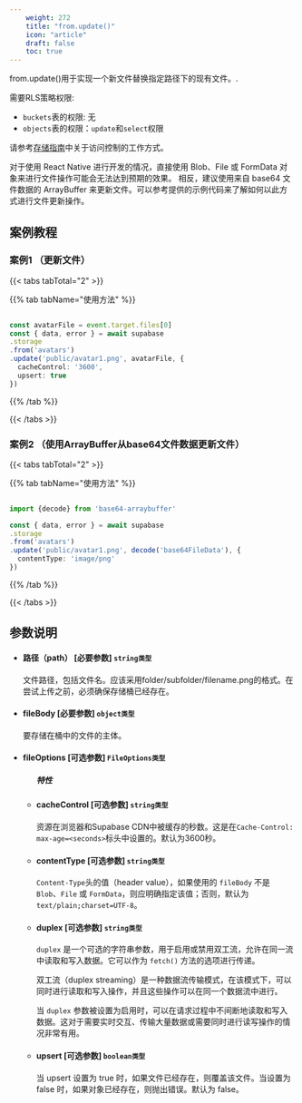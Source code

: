 ```yaml
---
    weight: 272
    title: "from.update()"
    icon: "article"
    draft: false
    toc: true
---
```


from.update()用于实现一个新文件替换指定路径下的现有文件。.

需要RLS策略权限:
  - `buckets`表的权限: 无
  - `objects`表的权限：`update`和`select`权限

请参考[存储指南](/docs/app/storage/storage#access-control)中关于访问控制的工作方式。

对于使用 React Native 进行开发的情况，直接使用 Blob、File 或 FormData 对象来进行文件操作可能会无法达到预期的效果。
相反，建议使用来自 base64 文件数据的 ArrayBuffer 来更新文件。可以参考提供的示例代码来了解如何以此方式进行文件更新操作。



## 案例教程

### 案例1 （更新文件）

{{< tabs tabTotal="2" >}}


{{% tab tabName="使用方法" %}}



  ```ts
                                                                                   
const avatarFile = event.target.files[0]
const { data, error } = await supabase
  .storage
  .from('avatars')
  .update('public/avatar1.png', avatarFile, {
    cacheControl: '3600',
    upsert: true
  })
  ```



{{% /tab %}}

{{< /tabs >}}


### 案例2 （使用ArrayBuffer从base64文件数据更新文件）

{{< tabs tabTotal="2" >}}


{{% tab tabName="使用方法" %}}



  ```ts
                                                                                   
import {decode} from 'base64-arraybuffer'

const { data, error } = await supabase
  .storage
  .from('avatars')
  .update('public/avatar1.png', decode('base64FileData'), {
    contentType: 'image/png'
  })                                                                         
  ```



{{% /tab %}}

{{< /tabs >}}




## 参数说明


<ul className="method-list-group">
  
<li className="method-list-item">
  <h4 className="method-list-item-label">
    <span className="method-list-item-label-name">
      路径（path）
    </span>
    <span className="method-list-item-label-badge false">
      [必要参数]
    </span>
    <span className="method-list-item-validation">
      <code>string类型</code>
    </span>
  </h4>
  <div class="method-list-item-description">

文件路径，包括文件名。应该采用folder/subfolder/filename.png的格式。在尝试上传之前，必须确保存储桶已经存在。


  </div>
  
</li>



<li className="method-list-item">
  <h4 className="method-list-item-label">
    <span className="method-list-item-label-name">
      fileBody
    </span>
    <span className="method-list-item-label-badge false">
      [必要参数]
    </span>
    <span className="method-list-item-validation">
      <code>object类型</code>
    </span>
  </h4>
  <div class="method-list-item-description">

要存储在桶中的文件的主体。

  </div>
  
</li>




<li className="method-list-item">
  <h4 className="method-list-item-label">
    <span className="method-list-item-label-name">
      fileOptions
    </span>
    <span className="method-list-item-label-badge required">
      [可选参数]
    </span>
    <span className="method-list-item-validation">
      <code>FileOptions类型</code>
    </span>
  </h4>

  
<ul className="method-list-group">
  <h5 class="method-list-title method-list-title-isChild expanded">特性</h5>

<li className="method-list-item">
  <h4 className="method-list-item-label">
    <span className="method-list-item-label-name">
      cacheControl
    </span>
    <span className="method-list-item-label-badge false">
      [可选参数]
    </span>
    <span className="method-list-item-validation">
      <code>string类型</code>
    </span>
  </h4>
  <div class="method-list-item-description">

资源在浏览器和Supabase CDN中被缓存的秒数。这是在`Cache-Control: max-age=<seconds>`标头中设置的。默认为3600秒。

  </div>
  
</li>


<li className="method-list-item">
  <h4 className="method-list-item-label">
    <span className="method-list-item-label-name">
      contentType
    </span>
    <span className="method-list-item-label-badge false">
      [可选参数]
    </span>
    <span className="method-list-item-validation">
      <code>string类型</code>
    </span>
  </h4>
  <div class="method-list-item-description">

`Content-Type`头的值（header value），如果使用的 `fileBody` 不是 `Blob`、`File` 或 `FormData`，则应明确指定该值；否则，默认为 `text/plain;charset=UTF-8`。

  </div>
  
</li>


<li className="method-list-item">
  <h4 className="method-list-item-label">
    <span className="method-list-item-label-name">
      duplex
    </span>
    <span className="method-list-item-label-badge false">
      [可选参数]
    </span>
    <span className="method-list-item-validation">
      <code>string类型</code>
    </span>
  </h4>
  <div class="method-list-item-description">

`duplex` 是一个可选的字符串参数，用于启用或禁用双工流，允许在同一流中读取和写入数据。它可以作为 `fetch()` 方法的选项进行传递。

双工流（duplex streaming）是一种数据流传输模式，在该模式下，可以同时进行读取和写入操作，并且这些操作可以在同一个数据流中进行。

当 `duplex` 参数被设置为启用时，可以在请求过程中不间断地读取和写入数据。这对于需要实时交互、传输大量数据或需要同时进行读写操作的情况非常有用。

  </div>
  
</li>




<li className="method-list-item">
  <h4 className="method-list-item-label">
    <span className="method-list-item-label-name">
      upsert
    </span>
    <span className="method-list-item-label-badge false">
      [可选参数]
    </span>
    <span className="method-list-item-validation">
      <code>boolean类型</code>
    </span>
  </h4>
  <div class="method-list-item-description">

当 upsert 设置为 true 时，如果文件已经存在，则覆盖该文件。当设置为 false 时，如果对象已经存在，则抛出错误。默认为 false。

  </div>
  
</li>




</ul>

</li>



</ul>



